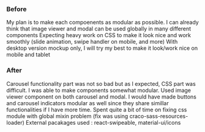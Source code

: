 ### Before

My plan is to make each compoenents as modular as possible.
I can already think that image viewer and modal can be used globally in many different components
Expecting heavy work on CSS to make it look nice and work smoothly (slide animation, swipe handler on mobile, and more)
With desktop version mockup only, I will try my best to make it look/work nice on mobile and tablet

### After

Carousel functionality part was not so bad but as I expected, CSS part was difficult.
I was able to make components somewhat modular. Used image viewer component on both carousel and modal.
I would have made buttons and carousel indicators modular as well since they share simillar functionalities if I have more time.
Spent quite a bit of time on fixing css module with global mixin problem (fix was using craco-sass-resources-loader)
External pacakages used : react-swipeable, material-ui/icons
